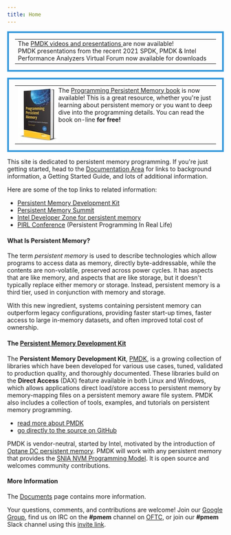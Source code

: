 ```yaml
---
title: Home
---
```

<table style="border:4px; border-style:solid; border-color:#3498DB; padding: 1em;">
<tr><td>
The <a href="pmdksummit2021/">PMDK videos and presentations </a> are now available!<br>
PMDK presentations from the recent 2021 SPDK, PMDK & Intel Performance Analyzers Virtual Forum
now available for downloads</b></td></tr></table>


<table style="border:4px; border-style:solid; border-color:#3498DB; padding: 1em;">
<tr><td>
<a href="book/"><img src="assets/book.jpg" style="float:left"></a>
The <a href="book/">Programming Persistent Memory book</a> is now available!
This is a great resource, whether you're just learning about persistent memory
or you want to deep dive into the programming details.
You can read the book on-line <b>for free!</b></td></tr></table>

This site is dedicated to persistent memory programming.  If you're just
getting started, head to the [Documentation Area](https://docs.pmem.io)
for links to background information, a Getting Started Guide, and lots
of additional information.

Here are some of the top links to related information:

* [Persistent Memory Development Kit](/pmdk/)
* [Persistent Memory Summit](https://www.snia.org/pm-summit)
* [Intel Developer Zone for persistent memory](https://software.intel.com/en-us/persistent-memory)
* [PIRL Conference](https://pirl.nvsl.io/program/) (Persistent Programming In Real Life)


#### What Is Persistent Memory?

The term _persistent memory_ is used to describe technologies which
allow programs to access data as memory, directly byte-addressable,
while the contents are non-volatile, preserved across power cycles.  It
has aspects that are like memory, and aspects that are like storage, but
it doesn't typically replace either memory or storage.  Instead, persistent
memory is a third tier, used in conjunction with memory and storage.

With this new ingredient, systems containing persistent memory can
outperform legacy configurations, providing faster start-up times,
faster access to large in-memory datasets, and often improved total cost of
ownership.


#### The [Persistent Memory Development Kit](/pmdk/)

The **Persistent Memory Development Kit**, [PMDK](/pmdk/),
is a growing collection of libraries which have been
developed for various use cases, tuned, validated to production quality,
and thoroughly documented.  These libraries build on the
**Direct Access** (DAX) feature available in both Linux and Windows,
which allows applications direct load/store access to persistent memory by
memory-mapping files on a persistent memory aware file system.
PMDK also includes a collection of tools, examples, and tutorials
on persistent memory programming.

* [read more about PMDK](/pmdk/)
* [go directly to the source on GitHub](/repoindex)

PMDK is vendor-neutral, started by Intel,
motivated by the introduction of [Optane DC persistent
memory](https://www.intel.com/content/www/us/en/architecture-and-technology/optane-dc-persistent-memory.html).
PMDK will work with any persistent
memory that provides the [SNIA NVM Programming Model](https://www.snia.org/sites/default/files/technical_work/final/NVMProgrammingModel_v1.2.pdf).
It is open source and welcomes community contributions.


#### More Information

The [Documents](https://docs.pmem.io) page contains more information.

Your questions, comments, and contributions are welcome!  Join our
[Google Group](https://groups.google.com/group/pmem), find us on
IRC on the **#pmem** channel on [OFTC](https://www.oftc.net), or
join our **#pmem** Slack channel using this
[invite link](https://join.slack.com/t/pmem-io/shared_invite/enQtNzU4MzQ2Mzk3MDQwLWQ1YThmODVmMGFkZWI0YTdhODg4ODVhODdhYjg3NmE4N2ViZGI5NTRmZTBiNDYyOGJjYTIyNmZjYzQxODcwNDg).
